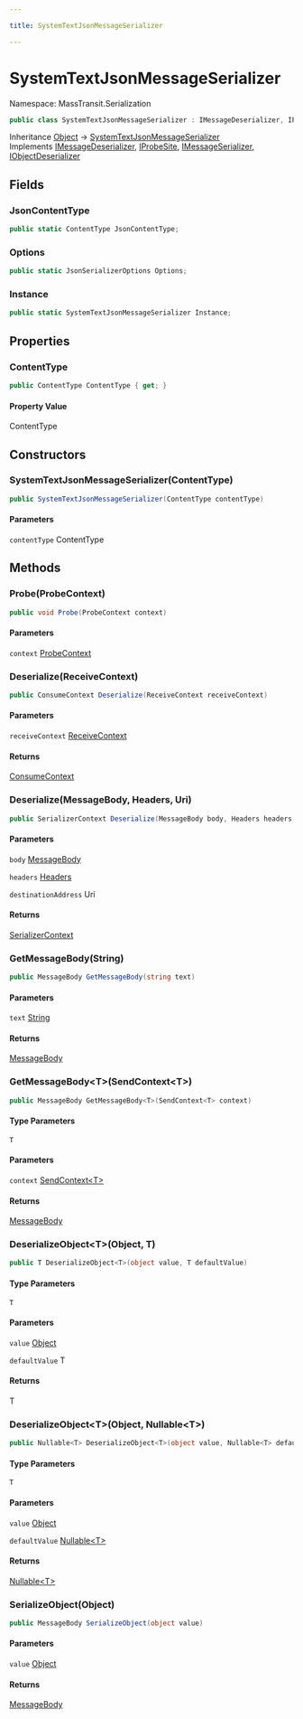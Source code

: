 ```yaml
---

title: SystemTextJsonMessageSerializer

---
```


# SystemTextJsonMessageSerializer

Namespace: MassTransit.Serialization

```csharp
public class SystemTextJsonMessageSerializer : IMessageDeserializer, IProbeSite, IMessageSerializer, IObjectDeserializer
```

Inheritance [Object](https://learn.microsoft.com/en-us/dotnet/api/system.object) → [SystemTextJsonMessageSerializer](../masstransit-serialization/systemtextjsonmessageserializer)<br/>
Implements [IMessageDeserializer](../../masstransit-abstractions/masstransit/imessagedeserializer), [IProbeSite](../../masstransit-abstractions/masstransit/iprobesite), [IMessageSerializer](../../masstransit-abstractions/masstransit/imessageserializer), [IObjectDeserializer](../../masstransit-abstractions/masstransit/iobjectdeserializer)

## Fields

### **JsonContentType**

```csharp
public static ContentType JsonContentType;
```

### **Options**

```csharp
public static JsonSerializerOptions Options;
```

### **Instance**

```csharp
public static SystemTextJsonMessageSerializer Instance;
```

## Properties

### **ContentType**

```csharp
public ContentType ContentType { get; }
```

#### Property Value

ContentType<br/>

## Constructors

### **SystemTextJsonMessageSerializer(ContentType)**

```csharp
public SystemTextJsonMessageSerializer(ContentType contentType)
```

#### Parameters

`contentType` ContentType<br/>

## Methods

### **Probe(ProbeContext)**

```csharp
public void Probe(ProbeContext context)
```

#### Parameters

`context` [ProbeContext](../../masstransit-abstractions/masstransit/probecontext)<br/>

### **Deserialize(ReceiveContext)**

```csharp
public ConsumeContext Deserialize(ReceiveContext receiveContext)
```

#### Parameters

`receiveContext` [ReceiveContext](../../masstransit-abstractions/masstransit/receivecontext)<br/>

#### Returns

[ConsumeContext](../../masstransit-abstractions/masstransit/consumecontext)<br/>

### **Deserialize(MessageBody, Headers, Uri)**

```csharp
public SerializerContext Deserialize(MessageBody body, Headers headers, Uri destinationAddress)
```

#### Parameters

`body` [MessageBody](../../masstransit-abstractions/masstransit/messagebody)<br/>

`headers` [Headers](../../masstransit-abstractions/masstransit/headers)<br/>

`destinationAddress` Uri<br/>

#### Returns

[SerializerContext](../../masstransit-abstractions/masstransit/serializercontext)<br/>

### **GetMessageBody(String)**

```csharp
public MessageBody GetMessageBody(string text)
```

#### Parameters

`text` [String](https://learn.microsoft.com/en-us/dotnet/api/system.string)<br/>

#### Returns

[MessageBody](../../masstransit-abstractions/masstransit/messagebody)<br/>

### **GetMessageBody\<T\>(SendContext\<T\>)**

```csharp
public MessageBody GetMessageBody<T>(SendContext<T> context)
```

#### Type Parameters

`T`<br/>

#### Parameters

`context` [SendContext\<T\>](../../masstransit-abstractions/masstransit/sendcontext-1)<br/>

#### Returns

[MessageBody](../../masstransit-abstractions/masstransit/messagebody)<br/>

### **DeserializeObject\<T\>(Object, T)**

```csharp
public T DeserializeObject<T>(object value, T defaultValue)
```

#### Type Parameters

`T`<br/>

#### Parameters

`value` [Object](https://learn.microsoft.com/en-us/dotnet/api/system.object)<br/>

`defaultValue` T<br/>

#### Returns

T<br/>

### **DeserializeObject\<T\>(Object, Nullable\<T\>)**

```csharp
public Nullable<T> DeserializeObject<T>(object value, Nullable<T> defaultValue)
```

#### Type Parameters

`T`<br/>

#### Parameters

`value` [Object](https://learn.microsoft.com/en-us/dotnet/api/system.object)<br/>

`defaultValue` [Nullable\<T\>](https://learn.microsoft.com/en-us/dotnet/api/system.nullable-1)<br/>

#### Returns

[Nullable\<T\>](https://learn.microsoft.com/en-us/dotnet/api/system.nullable-1)<br/>

### **SerializeObject(Object)**

```csharp
public MessageBody SerializeObject(object value)
```

#### Parameters

`value` [Object](https://learn.microsoft.com/en-us/dotnet/api/system.object)<br/>

#### Returns

[MessageBody](../../masstransit-abstractions/masstransit/messagebody)<br/>
